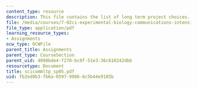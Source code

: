 ```yaml
---
content_type: resource
description: This file contains the list of long term project choices.
file: /media/courses/7-02ci-experimental-biology-communications-intensive-spring-2005/fb2ed9b3fb6a059799866c5b44e9185b_scicommltp_sp05.pdf
file_type: application/pdf
learning_resource_types:
- Assignments
ocw_type: OCWFile
parent_title: Assignments
parent_type: CourseSection
parent_uid: 4098bde4-f270-bc0f-51e3-36c610242dbb
resourcetype: Document
title: scicommltp_sp05.pdf
uid: fb2ed9b3-fb6a-0597-9986-6c5b44e9185b
---
```

